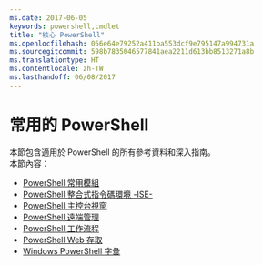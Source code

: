 ```yaml
---
ms.date: 2017-06-05
keywords: powershell,cmdlet
title: "核心 PowerShell"
ms.openlocfilehash: 056e64e79252a411ba553dcf9e795147a994731a
ms.sourcegitcommit: 598b7835046577841aea2211d613bb8513271a8b
ms.translationtype: HT
ms.contentlocale: zh-TW
ms.lasthandoff: 06/08/2017
---
```

#  <a name="common-powershell"></a>常用的 PowerShell
本節包含適用於 PowerShell 的所有參考資料和深入指南。  
本節內容：
-  [PowerShell 常用模組](core-modules.md)
-  [PowerShell 整合式指令碼環境 -ISE-](ise-guide.md)
-  [PowerShell 主控台視窗](console-guide.md)
-  [PowerShell 遠端管理](Running-Remote-Commands.md)
-  [PowerShell 工作流程](workflows-guide.md)
-  [PowerShell Web 存取](web-access.md)
-  [Windows PowerShell 字彙](../Windows-PowerShell-Glossary.md)

